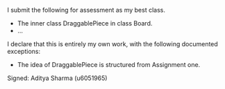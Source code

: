 I submit the following for assessment as my best class.

* The inner class DraggablePiece in class Board.
* ...

I declare that this is entirely my own work, with the following documented exceptions:

* The idea of DraggablePiece is structured from Assignment one.

Signed: Aditya Sharma (u6051965)